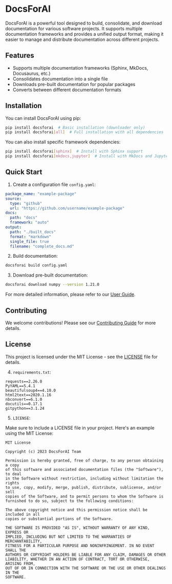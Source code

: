# DocsForAI

DocsForAI is a powerful tool designed to build, consolidate, and download documentation for various software projects. It supports multiple documentation frameworks and provides a unified output format, making it easier to manage and distribute documentation across different projects.

## Features

- Supports multiple documentation frameworks (Sphinx, MkDocs, Docusaurus, etc.)
- Consolidates documentation into a single file
- Downloads pre-built documentation for popular packages
- Converts between different documentation formats

## Installation

You can install DocsForAI using pip:

```bash
pip install docsforai  # Basic installation (downloader only)
pip install docsforai[all]  # Full installation with all dependencies
```
You can also install specific framework dependencies:
```bash
pip install docsforai[sphinx]  # Install with Sphinx support
pip install docsforai[mkdocs,jupyter]  # Install with MkDocs and Jupyter support
```

## Quick Start

1. Create a configuration file `config.yaml`:

```yaml
package_name: "example-package"
source:
  type: "github"
  url: "https://github.com/username/example-package"
docs:
  path: "docs"
  framework: "auto"
output:
  path: "./built_docs"
  format: "markdown"
  single_file: true
  filename: "complete_docs.md"
```

2. Build documentation:

```bash
docsforai build config.yaml
```

3. Download pre-built documentation:

```bash
docsforai download numpy --version 1.21.0
```

For more detailed information, please refer to our [User Guide](docs/user_guide.md).

## Contributing

We welcome contributions! Please see our [Contributing Guide](docs/contributing.md) for more details.

## License

This project is licensed under the MIT License - see the [LICENSE](LICENSE) file for details.

4. `requirements.txt`:

```
requests==2.26.0
PyYAML==5.4.1
beautifulsoup4==4.10.0
html2text==2020.1.16
nbconvert==6.1.0
docutils==0.17.1
gitpython==3.1.24
```

5. `LICENSE`:

Make sure to include a LICENSE file in your project. Here's an example using the MIT License:

```
MIT License

Copyright (c) 2023 DocsForAI Team

Permission is hereby granted, free of charge, to any person obtaining a copy
of this software and associated documentation files (the "Software"), to deal
in the Software without restriction, including without limitation the rights
to use, copy, modify, merge, publish, distribute, sublicense, and/or sell
copies of the Software, and to permit persons to whom the Software is
furnished to do so, subject to the following conditions:

The above copyright notice and this permission notice shall be included in all
copies or substantial portions of the Software.

THE SOFTWARE IS PROVIDED "AS IS", WITHOUT WARRANTY OF ANY KIND, EXPRESS OR
IMPLIED, INCLUDING BUT NOT LIMITED TO THE WARRANTIES OF MERCHANTABILITY,
FITNESS FOR A PARTICULAR PURPOSE AND NONINFRINGEMENT. IN NO EVENT SHALL THE
AUTHORS OR COPYRIGHT HOLDERS BE LIABLE FOR ANY CLAIM, DAMAGES OR OTHER
LIABILITY, WHETHER IN AN ACTION OF CONTRACT, TORT OR OTHERWISE, ARISING FROM,
OUT OF OR IN CONNECTION WITH THE SOFTWARE OR THE USE OR OTHER DEALINGS IN THE
SOFTWARE.
```